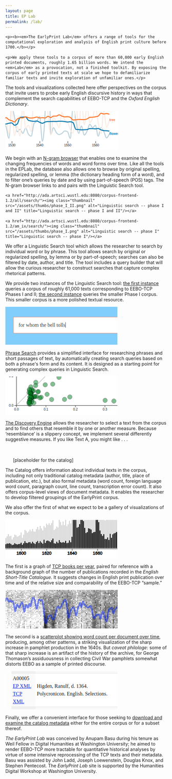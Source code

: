 ```yaml
---
layout: page
title: EP Lab
permalink: /lab/
---
```


<div class="post-content">

    <p><b><em>The EarlyPrint Lab</em> offers a range of tools for the computational exploration and analysis of English print culture before 1700.</b></p>

    <p>We apply these tools to a corpus of more than 60,000 early English printed documents, roughly 1.65 billion words. We intend the <em>Lab</em> as a provocation, not a finished toolkit. By exposing the corpus of early printed texts at scale we hope to defamiliarize familiar texts and invite exploration of unfamiliar ones.</p>

<p>The tools and visualizations collected here offer perspectives on the corpus that invite users to probe early English discursive history in ways that complement the search capabilities of EEBO-TCP and the <em>Oxford English Dictionary</em>.</p>

<div class="float_image_div">
    <a href="http://localhost:4000/lab/tool_ngram_browser.html"><img class="thumbnail" src="/assets/thumbs/n_gram.png" alt="N-gram browser" title="N-gram browser"/></a>
</div>

<p>We begin with an <a href="https://earlyprint.org/lab/tool_ngram_browser.html?">N-gram
browser</a> that
enables one to examine the changing frequencies of words and word forms
over time. Like all the tools in the EPLab, the database also allows one
to browse by original spelling, regularized spelling, or lemma (the
dictionary heading form of a word), and to filter one’s queries by date
and by using part-of-speech (POS) tags. The N-gram browser links to and
pairs with the Linguistic Search tool.</p>

<div class="float_image_div">

    <a href="http://ada.artsci.wustl.edu:8080/corpus-frontend-1.2/all/search/"><img class="thumbnail" src="/assets/thumbs/phase_I_II.png" alt="Linguistic search -- phase I and II" title="Linguistic search -- phase I and II"/></a>

    <a href="http://ada.artsci.wustl.edu:8080/corpus-frontend-1.2/am_ix/search/"><img class="thumbnail" src="/assets/thumbs/phase_I.png" alt="Linguistic search -- phase I" title="Linguistic search -- phase I"/></a>

</div>

<p>We offer a Linguistic Search tool which allows the researcher to search
by individual word or by phrase. This tool allows search by original or
regularized spelling, by lemma or by part-of-speech; searches can also
be filtered by date, author, and title. The tool includes a query
builder that will allow the curious researcher to construct searches
that capture complex rhetorical patterns. 

We provide two instances of
the Linguistic Search tool: <a href="http://ada.artsci.wustl.edu:8080/corpus-frontend-1.2/all/search/">the first instance</a> queries a corpus of
roughly 61,000 texts corresponding to EEBO-TCP Phases I and II; <a href="http://ada.artsci.wustl.edu:8080/corpus-frontend-1.2/am_ix/search/">the
second instance</a> queries the smaller Phase I corpus. This smaller corpus
is a more polished textual resource.</p>

<div style="clear:both;"></div>

<div class="float_image_div">
    <a href="https://earlyprint.org/lab/tool_phrase_search.html"><img class="thumbnail" src="/assets/thumbs/phase_search.png" alt="Phrase search" title="Phrase search"/></a>
</div>

<p><a href="https://earlyprint.org/lab/tool_phrase_search.html">Phrase Search</a> provides a simplified interface for researching phrases and short passages of text, by automatically creating search queries based on both a phrase's form and its content. It is designed as a starting point for generating complex queries in Linguistic Search.</p>

<div style="clear:both;"></div>

<div class="float_image_div">
    <a href="https://earlyprint.org/lab/tool_discovery_engine.html?which_to_do=find_texts&eebo_tcp_id=A43441&n_results=35&tfidf_weight=6&mallet_weight=6&tag_weight=6"><img class="thumbnail" src="/assets/thumbs/disco.png" alt="Discovery engine" title="Discovery engine"/></a>
</div>

<p><a href="https://earlyprint.org/lab/tool_discovery_engine.html?which_to_do=find_texts&amp;eebo_tcp_id=A43441&amp;n_results=35&amp;tfidf_weight=6&amp;mallet_weight=6&amp;tag_weight=6">The Discovery Engine</a> allows the researcher to select a text from the
corpus and to find others that resemble it by one or another measure.
Because ‘resemblance’ is a slippery concept, we implement several
differently suggestive measures. If you like Text A, you might like . . .</p>

<div style="clear:both;"></div>

<div class="float_image_div">
    <span class="thumbnail"><br/><br/>&nbsp;&nbsp;&nbsp;&nbsp;&nbsp;&nbsp;[placeholder for the catalog]</span>
</div>

<p>The Catalog offers information about individual texts in the corpus,
including not only traditional catalog metadata (author, title, place of
publication, etc.), but also formal metadata (word count, foreign
language word count, paragraph count, line count,
transcription error count). It also offers corpus-level views of
document metadata. It enables the researcher to develop filtered
groupings of the EarlyPrint corpus.</p>

<p>We also offer the first of what we expect to be a gallery of
visualizations of the corpus.</p>

<div class="float_image_div">
    <a href="https://earlyprint.org/lab/tool_eebo_estc_texts.html"><img class="thumbnail" src="/assets/thumbs/text_counts.png" alt="TCP books per year" title="TCP books per year"/></a>
</div>

<p>The first is a graph of <a href="https://earlyprint.org/lab/tool_eebo_estc_texts.html">TCP books per
year</a>, paired for
reference with a background graph of the number of publications recorded
in the <em>English Short-Title Catalogue.</em> It suggests changes in English
print publication over time and of the relative size and comparability
of the EEBO-TCP “sample.”</p>

<div style="clear:both;"></div>

<div class="float_image_div">
    <a href="https://earlyprint.org/lab/tool_words_per_year.html"><img class="thumbnail" src="/assets/thumbs/words_per_year.png" alt="Word count per document over time" title="Word count per document over time" /></a>
</div>

<p>The second is a <a href="https://earlyprint.org/lab/tool_words_per_year.html">scatterplot showing word count per document over
time</a>, producing,
among other patterns, a striking visualization of the sharp increase in
pamphlet production in the 1640s. But <em>caveat philologe</em>: some of that
sharp increase is an artifact of the history of the archive, for George
Thomason’s assiduousness in collecting Civil War pamphlets somewhat
distorts EEBO as a sample of printed discourse.</p>

<div style="clear:both;"></div>

<div class="float_image_div">
    <a href="https://earlyprint.org/download/"><img class="thumbnail" src="/assets/thumbs/download.png" alt="Download and examine catalog metadata" title="Download and examine catalog metadata"/></a>
</div>

<p>Finally, we offer a convenient interface for those seeking to <a href="https://earlyprint.org/download/">download
and examine the catalog metadata</a> either for the entire corpus or for a
subset thereof.</p>

<p><em>The EarlyPrint Lab</em> was conceived by Anupam Basu during his tenure as
Weil Fellow in Digital Humanities at Washington University; he aimed to
render EEBO-TCP more tractable for quantitative historical analyses by
virtue of some intensive reprocessing of the TCP texts and their
metadata. Basu was assisted by John Ladd, Joseph Loewenstein, Douglas Knox, and Stephen Pentecost. The <em>EarlyPrint Lab</em> site is
supported by the Humanities Digital Workshop at Washington University.</p>

<link rel="stylesheet" type="text/css" href="/assets/tools/css/common_tool_styles.css?v=1500">


  </div>


<link rel="stylesheet" type="text/css" href="/assets/tools/css/common_tool_styles.css?v=1500"/>
